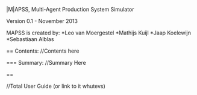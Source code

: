 |M|APSS, Multi-Agent Production System Simulator

Version 0.1 - November 2013

MAPSS is created by:
*Leo van Moergestel
*Mathijs Kuijl
*Jaap Koelewijn
*Sebastiaan Alblas

==
Contents:
//Contents here

===
Summary:
//Summary Here

==

//Total User Guide (or link to it whutevs)
